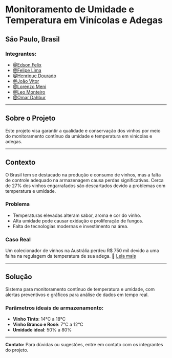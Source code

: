 # Monitoramento de Umidade e Temperatura em Vinícolas e Adegas

## São Paulo, Brasil
### Integrantes:
- [@Edson Felix](https://github.com/85ED)
- [@Felipe Lima](https://github.com/FelipeLima24)
- [@Henrique Dourado](https://github.com/henriquedouradoo)
- [@João Vitor](https://github.com/JoaoVtC)
- [@Lorenzo Meni](https://github.com/lorenzomeni)
- [@Leo Monteiro](https://github.com/LeoMont200)
- [@Omar Dahbur](https://github.com/OmarDahbur)

---

## Sobre o Projeto
Este projeto visa garantir a qualidade e conservação dos vinhos por meio do monitoramento contínuo da umidade e temperatura em vinícolas e adegas.

---

## Contexto
O Brasil tem se destacado na produção e consumo de vinhos, mas a falta de controle adequado na armazenagem causa perdas significativas. Cerca de 27% dos vinhos engarrafados são descartados devido a problemas com temperatura e umidade.

### Problema
- Temperaturas elevadas alteram sabor, aroma e cor do vinho.
- Alta umidade pode causar oxidação e proliferação de fungos.
- Falta de tecnologias modernas e investimento na área.

### Caso Real
Um colecionador de vinhos na Austrália perdeu R$ 750 mil devido a uma falha na regulagem da temperatura de sua adega.
🔗 [Leia mais](https://revistaadega.uol.com.br/artigo/empresa-que-fazia-manutencao-de-adega-e-processada_10409.html)

---

## Solução
Sistema para monitoramento contínuo de temperatura e umidade, com alertas preventivos e gráficos para análise de dados em tempo real.

### Parâmetros ideais de armazenamento:
- **Vinho Tinto**: 14°C a 18°C
- **Vinho Branco e Rosé**: 7°C a 12°C
- **Umidade ideal**: 50% a 80%

---

**Contato:** Para dúvidas ou sugestões, entre em contato com os integrantes do projeto.


